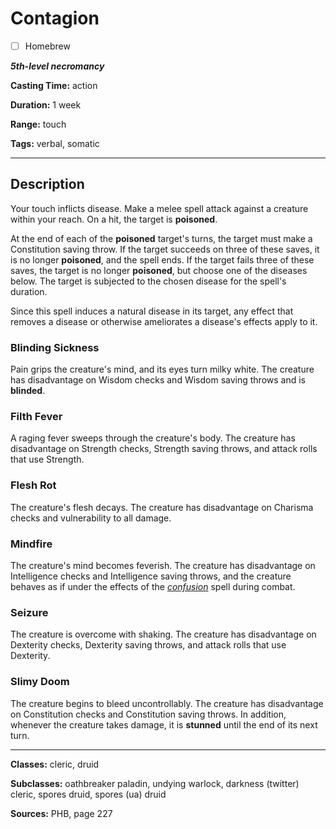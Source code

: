 # Contagion

- [ ] Homebrew

***5th-level necromancy***

**Casting Time:** action

**Duration:** 1 week

**Range:** touch

**Tags:** verbal, somatic

---

## Description
Your touch inflicts disease. Make a melee spell attack against a creature within your reach. On a hit, the target is **poisoned**.

At the end of each of the **poisoned** target's turns, the target must make a Constitution saving throw. If the target succeeds on three of these saves, it is no longer **poisoned**, and the spell ends. If the target fails three of these saves, the target is no longer **poisoned**, but choose one of the diseases below. The target is subjected to the chosen disease for the spell's duration.

Since this spell induces a natural disease in its target, any effect that removes a disease or otherwise ameliorates a disease's effects apply to it.

### Blinding Sickness
Pain grips the creature's mind, and its eyes turn milky white. The creature has disadvantage on Wisdom checks and Wisdom saving throws and is **blinded**.

### Filth Fever
A raging fever sweeps through the creature's body. The creature has disadvantage on Strength checks, Strength saving throws, and attack rolls that use Strength.

### Flesh Rot
The creature's flesh decays. The creature has disadvantage on Charisma checks and vulnerability to all damage.

### Mindfire
The creature's mind becomes feverish. The creature has disadvantage on Intelligence checks and Intelligence saving throws, and the creature behaves as if under the effects of the [*confusion*](./confusion) spell during combat.

### Seizure
The creature is overcome with shaking. The creature has disadvantage on Dexterity checks, Dexterity saving throws, and attack rolls that use Dexterity.

### Slimy Doom
The creature begins to bleed uncontrollably. The creature has disadvantage on Constitution checks and Constitution saving throws. In addition, whenever the creature takes damage, it is **stunned** until the end of its next turn.

---

**Classes:** cleric, druid

**Subclasses:** oathbreaker paladin, undying warlock, darkness (twitter) cleric, spores druid, spores (ua) druid

**Sources:** PHB, page 227
